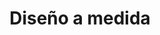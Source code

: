 ---
title: Diseño a medida
text: No vas con tener una pagina bonita, ahora hace falta que ese diseño genere un gran impacto en los usuarios. Haciendola mas funcional y adaptable para cada circunstancia.
---